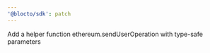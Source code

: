 ```yaml
---
'@blocto/sdk': patch
---
```


Add a helper function ethereum.sendUserOperation with type-safe parameters
